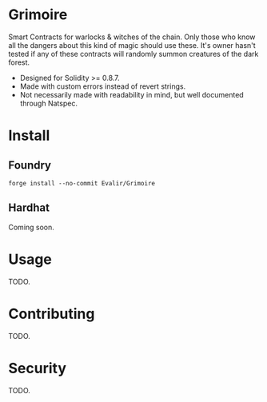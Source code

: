 # Grimoire

Smart Contracts for warlocks &amp; witches of the chain. Only those who know all the dangers about this kind of magic should use these. It's owner hasn't tested if any of these contracts will randomly summon creatures of the dark forest.

- Designed for Solidity >= 0.8.7.
- Made with custom errors instead of revert strings.
- Not necessarily made with readability in mind, but well documented through Natspec.

# Install

## Foundry
```
forge install --no-commit Evalir/Grimoire
```

## Hardhat

Coming soon.

# Usage

TODO.

# Contributing

TODO.

# Security

TODO.
